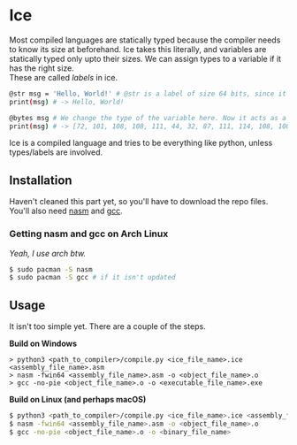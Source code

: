# Ice

Most compiled languages are statically typed because the compiler needs to know its size at beforehand. Ice takes this literally, and variables are statically typed only upto their sizes. We can assign types to a variable if it has the right size.\
These are called _labels_ in ice.

```bash
@str msg = 'Hello, World!' # @str is a label of size 64 bits, since it's a 64-bit pointer.
print(msg) # -> Hello, World!

@bytes msg # We change the type of the variable here. Now it acts as a pointer to an array.
print(msg) # -> [72, 101, 108, 108, 111, 44, 32, 87, 111, 114, 108, 100, 33]
```

Ice is a compiled language and tries to be everything like python, unless types/labels are involved.

## Installation
Haven't cleaned this part yet, so you'll have to download the repo files. You'll also need [nasm](https://www.nasm.us/pub/nasm/snapshots/latest/) and [gcc](https://www.mingw-w64.org/downloads/).


### Getting nasm and gcc on Arch Linux
_Yeah, I use arch btw._
```bash
$ sudo pacman -S nasm
$ sudo pacman -S gcc # if it isn't updated
```

## Usage
It isn't too simple yet. There are a couple of the steps.

**Build on Windows**
```batch
> python3 <path_to_compiler>/compile.py <ice_file_name>.ice <assembly_file_name>.asm
> nasm -fwin64 <assembly_file_name>.asm -o <object_file_name>.o
> gcc -no-pie <object_file_name>.o -o <executable_file_name>.exe
```

**Build on Linux (and perhaps macOS)**
```bash
$ python3 <path_to_compiler>/compile.py <ice_file_name>.ice <assembly_file_name>.asm
$ nasm -fwin64 <assembly_file_name>.asm -o <object_file_name>.o
$ gcc -no-pie <object_file_name>.o -o <binary_file_name>
```
